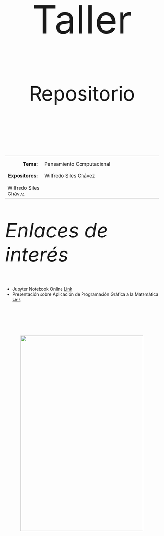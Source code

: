 <body>
<p style="padding-top:50px"></p>
<p align=center style="font-size:95pt;">Taller</p>
<p align=center style="font-size:65px;">Repositorio</p>
<p align=center style="font-size:45px;"><br></p>
<table width=100%>
  <tr>
    <td width=100px style="text-align:right;vertical-align:top;padding-top:15px;padding-right:15px"><strong>Tema:</strong></td>
    <td width=640px style="vertical-align:top;padding-top:15px">Pensamiento Computacional</td>
  </tr>
  <tr rowspan="2">
    <td style="text-align:right;vertical-align:top;padding-top:15px;padding-right:15px"><strong>Expositores:</strong></td>
    <td style="vertical-align:top;padding-top:15px">Wilfredo Siles Chávez</td>
  </tr>
  <tr>
    <td style="vertical-align:top;padding-top:15px">Wilfredo Siles Chávez</td>
  </tr>
</table>
<p></p>
<p align=left style="font-size:65px;"><i>Enlaces de interés</i></p>
<ul>
  <li>Jupyter Notebook Online <a href="https://jupyter.org/try-jupyter/retro/notebooks/?path=notebooks/Intro.ipynb">Link</a></li>
  <li>Presentación sobre Aplicación de Programación Gráfica a la Matemática <a href="https://archive.org/details/mat-3-bot">Link</a></li>
</ul>
<p><br></p>
<p><br></p>
<p></p>
<p></p>
<p></p>
<p style="padding-top:20px"></p>
<p align=center><img src="https://m.media-amazon.com/images/I/611BmsgbSVL._AC_UF1000,1000_QL80_.jpg" width="402" height="640"/></a></p>
</body>
